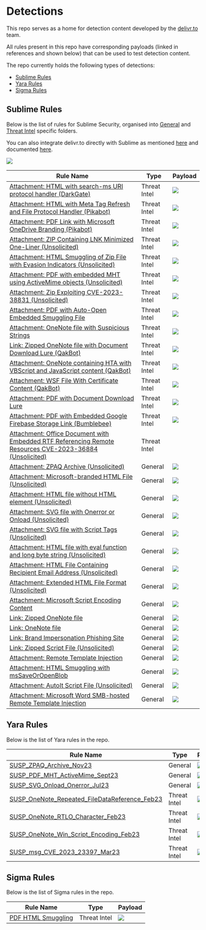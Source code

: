 # Detections

This repo serves as a home for detection content developed by the [delivr.to](https://delivr.to) team.

All rules present in this repo have corresponding payloads (linked in references and shown below) that can be used to test detection content.

The repo currently holds the following types of detections:

- [Sublime Rules](#sublime-rules)
- [Yara Rules](#yara-rules)
- [Sigma Rules](#sigma-rules)

## Sublime Rules

Below is the list of rules for Sublime Security, organised into [General](sublime-rules/general/) and [Threat Intel](sublime-rules/threatintel/) specific folders.

You can also integrate delivr.to directly with Sublime as mentioned [here](https://blog.delivr.to/introducing-delivrto-7a8840ff5ed5) and documented [here](https://docs.delivr.to/docs/integrations/sublime_integration.html).

![](assets/delivrto-sublime-integration-results.png)

| Rule Name                                            | Type       | Payload 	| 
|------------------------------------------------------|------------|----------	| 
| [Attachment: HTML with search-ms URI protocol handler (DarkGate)](sublime-rules/threatintel/attachment_html_search_ms.yml ) 	               | Threat Intel    |   [![](assets/delivrto.png)](https://delivr.to/payloads?id=e3d89f22-df99-4693-b788-03022288ec43)        | 
| [Attachment: HTML with Meta Tag Refresh and File Protocol Handler (Pikabot)](sublime-rules/threatintel/attachment_html_meta_refresh.yml ) 	               | Threat Intel    |   [![](assets/delivrto.png)](https://delivr.to/payloads?id=86dc74b5-ed67-41c9-8dc9-889ef11304d2)        | 
| [Attachment: PDF Link with Microsoft OneDrive Branding (Pikabot)](sublime-rules/threatintel/attachment_pdf_with_onedrive_pikabot_lure.yml ) 	               | Threat Intel    |   [![](assets/delivrto.png)](https://delivr.to/payloads?id=a27587a6-ac97-4174-8f9e-c388ae54b0b4)        | 
| [Attachment: ZIP Containing LNK Minimized One-Liner (Unsolicited)](sublime-rules/threatintel/attachment_lnk_oneliner.yml ) 	               | Threat Intel    |   [![](assets/delivrto.png)](https://delivr.to/payloads?id=2c258e20-9400-4c5d-9954-91eb2fa21050)        | 
| [Attachment: HTML Smuggling of Zip File with Evasion Indicators (Unsolicited)](sublime-rules/threatintel/attachment_html_smuggling_zip_with_evasion.yml ) 	               | Threat Intel    |   [![](assets/delivrto.png)](https://delivr.to/payloads?id=37541776-bc8e-4af7-a54e-de97052ec092)        | 
| [Attachment: PDF with embedded MHT using ActiveMime objects (Unsolicited)](sublime-rules/threatintel/attachment_pdf_activemime_polyglot.yml) 	               | Threat Intel    |   [![](assets/delivrto.png)](https://delivr.to/payloads?id=d93ea8ea-d421-4a1e-955b-a346a9eefa23)        | 
| [Attachment: Zip Exploiting CVE-2023-38831 (Unsolicited)](sublime-rules/threatintel/attachment_cve_2023_38831.yml) 	               | Threat Intel    |   [![](assets/delivrto.png)](https://delivr.to/payloads?id=ab969e8a-bf5c-45a6-acd0-0dd2b2a34750)        | 
| [Attachment: PDF with Auto-Open Embedded Smuggling File](sublime-rules/threatintel/attachment_pdf_with_embedded_smuggling_file.yml) 	               | Threat Intel    |   [![](assets/delivrto.png)](https://delivr.to/payloads?id=8d9b646c-cbf9-434e-8e1e-a014bd6248a7)        | 
| [Attachment: OneNote file with Suspicious Strings](sublime-rules/threatintel/attachment_onenote_suspicious_strings.yml) 	               | Threat Intel    |   [![](assets/delivrto.png)](https://delivr.to/payloads?id=56188625-d386-489e-bf50-604d89675c2a)        | 
| [Link: Zipped OneNote file with Document Download Lure (QakBot)](sublime-rules/threatintel/link_qakbot_zipped_onenote_doc_download_lure.yml) 	               | Threat Intel    |  [![](assets/delivrto.png)](https://delivr.to/payloads?id=cee09f6e-9cac-4fc9-a033-c69254e6396c)         | 
| [Attachment: OneNote containing HTA with VBScript and JavaScript content (QakBot)](sublime-rules/threatintel/attachment_qakbot_onenote_with_hta_containing_javascript_vbscript.yml) 	               | Threat Intel    |     [![](assets/delivrto.png)](https://delivr.to/payloads?id=56188625-d386-489e-bf50-604d89675c2a)      |
| [Attachment: WSF File With Certificate Content (QakBot)](sublime-rules/threatintel/attachment_wsf_cert_file.yml) 	               | Threat Intel    |     [![](assets/delivrto.png)](https://delivr.to/payloads?id=6f7644eb-f31c-4240-8009-48a8db6fb417)      |
| [Attachment: PDF with Document Download Lure](sublime-rules/threatintel/attachment_pdf_with_document_download_lure.yml) 	               | Threat Intel    |     [![](assets/delivrto.png)](https://delivr.to/payloads?id=5d45687f-b2e3-4add-9b2c-71b68eecb169)      |
| [Attachment: PDF with Embedded Google Firebase Storage Link (Bumblebee)](sublime-rules/threatintel/attachment_pdf_with_firebase_link.yml) 	               | Threat Intel    |     [![](assets/delivrto.png)](https://delivr.to/payloads?id=61b6892e-51d9-4840-8446-4a78c80af5cb)      |
| [Attachment: Office Document with Embedded RTF Referencing Remote Resources CVE-2023-36884 (Unsolicited)](sublime-rules/threatintel/attachment_cve_2023_36884.yml) 	               | Threat Intel    |        | 
| [Attachment: ZPAQ Archive (Unsolicited)](sublime-rules/general/attachment_zpaq_archive_unsolicited.yml) 	               | General    |   [![](assets/delivrto.png)](https://delivr.to/payloads?id=33ac88a5-56fd-4c64-b01d-9489ea1fe00e)        | 
| [Attachment: Microsoft-branded HTML File (Unsolicited)](sublime-rules/general/attachment_microsoft_branded_html.yml) 	               | General    |   [![](assets/delivrto.png)](https://delivr.to/payloads?id=37541776-bc8e-4af7-a54e-de97052ec092)        | 
| [Attachment: HTML file without HTML element (Unsolicited)](sublime-rules/general/attachment_html_file_without_html_elements.yml) 	               | General    |   [![](assets/delivrto.png)](https://delivr.to/payloads?id=db56849c-7ae3-43b4-b07a-527b86217f43)        | 
| [Attachment: SVG file with Onerror or Onload (Unsolicited)](sublime-rules/general/attachment_svg_with_onload_onerror.yml) 	               | General    |   [![](assets/delivrto.png)](https://delivr.to/payloads?id=01b3a3e8-dec1-4106-b782-d82c1fe658a9)        | 
| [Attachment: SVG file with Script Tags (Unsolicited)](sublime-rules/general/attachment_svg_with_script_element.yml) 	               | General    |   [![](assets/delivrto.png)](https://delivr.to/payloads?id=3dce858d-7be3-412e-85d9-84f3b9845275)        | 
| [Attachment: HTML file with eval function and long byte string (Unsolicited)](sublime-rules/general/attachment_html_eval_byte_string.yml) 	               | General    |   [![](assets/delivrto.png)](https://delivr.to/payloads?id=2e5e3a7b-457d-4bd9-8cbe-77d3f403b74c)        | 
| [Attachment: HTML File Containing Recipient Email Address (Unsolicited)](sublime-rules/general/attachment_html_file_with_recipient_email.yml) 	               | General    |   [![](assets/delivrto.png)](https://delivr.to/payloads?id=648f544d-a2b0-4968-884e-a5d1a72f51fb)        | 
| [Attachment: Extended HTML File Format (Unsolicited)](sublime-rules/general/attachment_xhtml.yml ) 	               | General    |   [![](assets/delivrto.png)](https://delivr.to/payloads?id=44381a80-9269-4974-9d16-a62318ec39f3)        | 
| [Attachment: Microsoft Script Encoding Content](sublime-rules/general/attachment_microsoft_script_encoding_content.yml ) 	               | General    |   [![](assets/delivrto.png)](https://delivr.to/payloads?id=e8dce489-d33e-46b5-9e9f-cf2713abd213)        | 
| [Link: Zipped OneNote file](sublime-rules/general/link_zipped_onenote.yml) 	               | General    |   [![](assets/delivrto.png)](https://delivr.to/payloads?id=cee09f6e-9cac-4fc9-a033-c69254e6396c)        | 
| [Link: OneNote file](sublime-rules/general/link_onenote.yml) 	               | General    |   [![](assets/delivrto.png)](https://delivr.to/payloads?id=ea1b0f0e-fe2b-4ec9-8ba6-56cedf98066e)        | 
| [Link: Brand Impersonation Phishing Site](sublime-rules/general/link_brand_impersonation_phishing_site.yml) 	               | General    |   [![](assets/delivrto.png)](https://delivr.to/payloads?id=14bacd0a-a160-4343-80ef-fa7998a32d2d)        | 
| [Link: Zipped Script File (Unsolicited)](sublime-rules/general/attachment_autoit.yml) 	               | General    |   [![](assets/delivrto.png)](https://delivr.to/payloads?id=a8e3b1ee-6454-4b45-9b0f-31bf195f059b)        | 
| [Attachment: Remote Template Injection](sublime-rules/general/attachment_remote_template_injection.yml) 	               | General    |   [![](assets/delivrto.png)](https://delivr.to/payloads?id=ef187d5d-3188-483e-b3b5-9ab5e0e032f7)        | 
| [Attachment: HTML Smuggling with msSaveOrOpenBlob](sublime-rules/general/attachment_mssaveoropenblob.yml) 	               | General    |   [![](assets/delivrto.png)](https://delivr.to/payloads?id=be91a311-a023-4221-96da-6f5b717fdc54)        | 
| [Attachment: AutoIt Script File (Unsolicited)](sublime-rules/general/link_zipped_script.yml) 	               | General    |   [![](assets/delivrto.png)](https://delivr.to/payloads?id=84e421f8-ffc6-425b-b64d-df0a32e8c679)        | 
| [Attachment: Microsoft Word SMB-hosted Remote Template Injection](sublime-rules/general/attachment_smb_remote_template_injection.yml) | General | [![](assets/delivrto.png)](https://delivr.to/payloads?id=73895e1a-4c15-4d1e-8e17-60f05baafdd2) |

## Yara Rules

Below is the list of Yara rules in the repo. 

| Rule Name                                            | Type       | Payload 	| 
|------------------------------------------------------|------------|----------	| 
| [SUSP_ZPAQ_Archive_Nov23](yara-rules/zpaq_archives.yar)	               | General    |   [![](assets/delivrto.png)](https://delivr.to/payloads?id=33ac88a5-56fd-4c64-b01d-9489ea1fe00e)        | 
| [SUSP_PDF_MHT_ActiveMime_Sept23](yara-rules/pdf_mht_activemime.yar)	               | General    |   [![](assets/delivrto.png)](https://delivr.to/payloads?id=d93ea8ea-d421-4a1e-955b-a346a9eefa23)        | 
| [SUSP_SVG_Onload_Onerror_Jul23](yara-rules/svg_onload_onerror.yar)	               | General    |   [![](assets/delivrto.png)](https://delivr.to/payloads?id=01b3a3e8-dec1-4106-b782-d82c1fe658a9)        | 
| [SUSP_OneNote_Repeated_FileDataReference_Feb23](yara-rules/onenote_repeated_files.yar)	               | Threat Intel    |   [![](assets/delivrto.png)](https://delivr.to/payloads?id=2722d95f-f51d-4ad7-aeb1-60a38e52ae5e)        | 
| [SUSP_OneNote_RTLO_Character_Feb23](yara-rules/onenote_rtlo_filename.yar)	               | Threat Intel    |   [![](assets/delivrto.png)](https://delivr.to/payloads?id=44bab49e-21f0-40ef-8851-f9ea70d6b001)        | 
| [SUSP_OneNote_Win_Script_Encoding_Feb23](yara-rules/onenote_windows_script_encoding_file.yar )	               | Threat Intel    |   [![](assets/delivrto.png)](https://delivr.to/payloads?id=e8dce489-d33e-46b5-9e9f-cf2713abd213)        | 
| [SUSP_msg_CVE_2023_23397_Mar23](yara-rules/msg_cve_2023_23397.yar )	               | Threat Intel    |   [![](assets/delivrto.png)](https://delivr.to/payloads?id=494a2718-a012-45d5-9fe8-27465b0c1809)        | 

## Sigma Rules

Below is the list of Sigma rules in the repo.

| Rule Name                                            | Type       | Payload 	| 
|------------------------------------------------------|------------|----------	| 
| [PDF HTML Smuggling](sigma-rules/file_event_win_pdf_html_smuggle.yml)	               | Threat Intel    |   [![](assets/delivrto.png)](https://delivr.to/payloads?id=10fea5c5-9a05-423d-82cb-ea21e28ddc27)        | 
